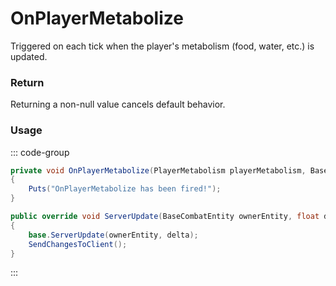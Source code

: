 # OnPlayerMetabolize
<Badge type="info" text="Player"/><Badge type="danger" text="Carbon Compatible"/><Badge type="warning" text="Oxide Compatible"/>
Triggered on each tick when the player's metabolism (food, water, etc.) is updated.

### Return
Returning a non-null value cancels default behavior.

### Usage
::: code-group
```csharp [Example]
private void OnPlayerMetabolize(PlayerMetabolism playerMetabolism, BaseCombatEntity ownerEntity, float delta)
{
	Puts("OnPlayerMetabolize has been fired!");
}
```
```csharp [Source — Assembly-CSharp @ PlayerMetabolism]
public override void ServerUpdate(BaseCombatEntity ownerEntity, float delta)
{
	base.ServerUpdate(ownerEntity, delta);
	SendChangesToClient();
}

```
:::
